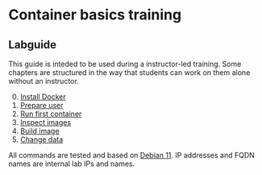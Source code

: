 # Container basics training
## Labguide

This guide is inteded to be used during a instructor-led training. Some chapters are structured in the way that students can work on them alone without an instructor.

0) [Install Docker](doc/Labguide/install-docker.md)
1) [Prepare user](doc/Labguide/prepare-user.md)
2) [Run first container](doc/Labguide/run-first-container.md)
3) [Inspect images](doc/Labguide/inspect-images.md)
4) [Build image](doc/Labguide/build-image.md)
5) [Change data](doc/Labguide/change-data.md)


All commands are tested and based on [Debian 11](https://www.debian.org/). IP addresses and FQDN names are internal lab IPs and names.
